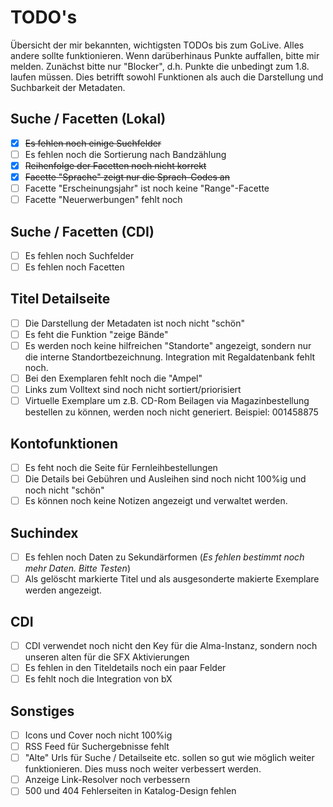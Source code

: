 # TODO's

Übersicht der mir bekannten, wichtigsten TODOs bis zum GoLive. Alles andere sollte funktionieren. Wenn darüberhinaus Punkte auffallen, bitte mir melden. Zunächst bitte nur "Blocker", d.h. Punkte die unbedingt zum 1.8. laufen müssen. Dies betrifft sowohl Funktionen als auch die Darstellung und Suchbarkeit der Metadaten.

## Suche / Facetten (Lokal)

* [x] ~~Es fehlen noch einige Suchfelder~~
* [ ] Es fehlen noch die Sortierung nach Bandzählung
* [x] ~~Reihenfolge der Facetten noch nicht korrekt~~
* [x] ~~Facette "Sprache" zeigt nur die Sprach-Codes an~~
* [ ] Facette "Erscheinungsjahr" ist noch keine "Range"-Facette
* [ ] Facette "Neuerwerbungen" fehlt noch

## Suche / Facetten (CDI)

* [ ] Es fehlen noch Suchfelder
* [ ] Es fehlen noch Facetten

## Titel Detailseite

* [ ] Die Darstellung der Metadaten ist noch nicht "schön"
* [ ] Es feht die Funktion "zeige Bände"
* [ ] Es werden noch keine hilfreichen "Standorte" angezeigt, sondern nur die interne Standortbezeichnung. Integration mit Regaldatenbank fehlt noch.
* [ ] Bei den Exemplaren fehlt noch die "Ampel"
* [ ] Links zum Volltext sind noch nicht sortiert/priorisiert
* [ ] Virtuelle Exemplare um z.B. CD-Rom Beilagen via Magazinbestellung bestellen zu können, werden noch nicht generiert. Beispiel: 001458875

## Kontofunktionen

* [ ] Es feht noch die Seite für Fernleihbestellungen
* [ ] Die Details bei Gebühren und Ausleihen sind noch nicht 100%ig und noch nicht "schön"
* [ ] Es können noch keine Notizen angezeigt und verwaltet werden.

## Suchindex

* [ ] Es fehlen noch Daten zu Sekundärformen (_Es fehlen bestimmt noch mehr Daten. Bitte Testen_)
* [ ] Als gelöscht markierte Titel und als ausgesonderte makierte Exemplare werden angezeigt.

## CDI

* [ ] CDI verwendet noch nicht den Key für die Alma-Instanz, sondern noch unseren alten für die SFX Aktivierungen
* [ ] Es fehlen in den Titeldetails noch ein paar Felder
* [ ] Es fehlt noch die Integration von bX

## Sonstiges

* [ ] Icons und Cover noch nicht 100%ig
* [ ] RSS Feed für Suchergebnisse fehlt
* [ ] "Alte" Urls für Suche / Detailseite etc. sollen so gut wie möglich weiter funktionieren. Dies muss noch weiter verbessert werden.
* [ ] Anzeige Link-Resolver noch verbessern
* [ ] 500 und 404 Fehlerseiten in Katalog-Design fehlen
